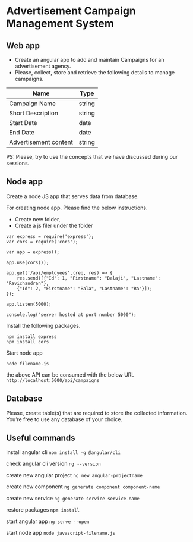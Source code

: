 # Advertisement Campaign Management System

## Web app
- Create an angular app to add and maintain Campaigns for an advertisement agency. 
- Please, collect, store and retrieve the following details to manage campaigns. 

Name         | Type
------------ | -------------
Campaign Name | string
Short Description | string
Start Date | date
End Date | date 
Advertisement content | string

PS: Please, try to use the concepts that we have discussed during our sessions.

## Node app
Create a node JS app that serves data from database.

For creating node app. Please find the below instructions. 
- Create new folder, 
- Create a js filer under the folder

```
var express = require('express');
var cors = require('cors');

var app = express();

app.use(cors());

app.get('/api/employees',(req, res) => {
    res.send([{"Id": 1, "Firstname": "Balaji", "Lastname": "Ravichandran"},
    {"Id": 2, "Firstname": "Bala", "Lastname": "Ra"}]);
});

app.listen(5000);

console.log("server hosted at port number 5000");

```
Install the following packages.
```
npm install express
npm install cors
```
Start node app
```
node filename.js
```
the above API can be consumed with the below URL
``` http://localhost:5000/api/campaigns ```

## Database
Please, create table(s) that are required to store the collected information. 
You’re free to use any database of your choice.

## Useful commands

install angular cli
``` npm install -g @angular/cli ```

check angular cli version
``` ng --version ```

create new angular project
``` ng new angular-projectname ```

create new component
``` ng generate component component-name ```

create new service 
``` ng generate service service-name ```

restore packages 
``` npm install ```

start angular app
``` ng serve --open ```

start node app 
``` node javascript-filename.js ```



